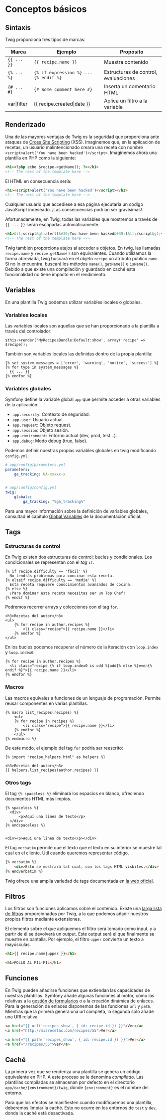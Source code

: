 # Conceptos básicos

## Sintaxis

Twig proporciona tres tipos de marcas:

| Marca     | Ejemplo                                  | Propósito                            |
|-----------|------------------------------------------|--------------------------------------|
| `{{ ... }}` | `{{ recipe.name }}`                        | Muestra contenido                    |
| `{% ... %}` | `{% if expression %} ... {% endif %}`      | Estructuras de control, evaluaciones |
| `{# ... #}` | `{# Some comment here #}`                  | Inserta un comentario HTML           |
| var&#124;filter | {{ recipe.created&#124;date }}      | Aplica un filtro a la variable       |


## Renderizado

Una de las mayores ventajas de Twig es la seguridad que proporciona ante ataques de [Cross Site Scripting](http://en.wikipedia.org/wiki/Cross-site_scripting) (XSS). Imaginemos que, en la aplicación de recetas, un usuario malintencionado creara una receta con nombre `<script>alert('You have been hacked')</script>`. Imaginemos ahora una plantilla en PHP como la siguiente:

```html
<h1><?php echo $recipe->getName(); ?></h1>
<!-- The rest of the template here -->
```

El HTML en consecuencia sería:
```html
<h1><script>alert('You have been hacked')</script></h1>
<!-- The rest of the template here -->
```

Cualquier usuario que accediese a esa página ejecutaría un código JavaScript indeseado. ¡Las consecuencias podrían ser gravísimas!.

Afortunadamente, en Twig, todas las variables que mostremos a través de `{{ ... }}` serán escapadas automáticamente.
```html
<h1>&lt;script&gt;alert(&#39;You have been hacked&#39;)&lt;/script&gt;</h1>
<!-- The rest of the template here -->
```

Twig también proporciona atajos al acceder a objetos. En twig, las llamadas `recipe.name` y `recipe.getName()` son equivalentes. Cuando utilizamos la forma abreviada, twig buscará en el objeto `recipe` un atributo público `name`. Si no lo encuentra, buscará los métodos `name()`, `getName()` e `isName()`. Debido a que existe una compilación y guardado en caché esta funcionalidad no tiene impacto en el rendimiento.

## Variables

En una plantilla Twig podemos utilizar variables locales o globales.

### Variables locales
Las variables locales son aquellas que se han proporcionado a la plantilla a través del controlador:

```
$this->render('MyRecipesBundle:Default:show', array('recipe' => $recipe));
```

También son variables locales las definidas dentro de la propia plantilla:

```
{% set system_messages = ['error', 'warning', 'notice', 'success'] %}
{% for type in system_messages %}
  {{ ... }}
{% endfor %}
```

### Variables globales

Symfony define la variable global `app` que permite acceder a otras variables de la aplicación:

- `app.security`: Contexto de seguridad.
- `app.user`: Usuario actual.
- `app.request`: Objeto request.
- `app.session`: Objeto sesión.
- `app.environment`: Entorno actual (dev, prod, test...).
- `app.debug`: Modo debug (true, false).

Podemos definir nuestras propias variables globales en twig modificando `config.yml`.

```yaml
# app/config/parameters.yml
parameters:
    ga_tracking: UA-xxxxx-x


# app/config/config.yml
twig:
    globals:
        ga_tracking: "%ga_tracking%"
```

Para una mayor información sobre la definición de variables globales, consultad el capítulo [Global Variables](http://symfony.com/doc/current/cookbook/templating/global_variables.html) de la documentación oficial.


## Tags

### Estructuras de control

En Twig existen dos estructuras de control; bucles y condicionales. Los condicionales se representan con el *tag* `if`.

```twig
{% if recipe.difficulty == 'fácil' %}
  No tendrás problemas para concinar esta receta.
{% elseif recipe.difficulty == 'media' %}
  Esta receta requiere conocimientos avanzados de cocina.
{% else %}
  ¡Para dominar esta receta necesitas ser un Top Chef!
{% endif %}
```

Podremos recorrer arrays y colecciones con el tag `for`.

```twig
<h3>Recetas del autor</h3>
<ul>
    {% for recipe in author.recipes %}
        <li class="recipe">{{ recipe.name }}</li>
    {% endfor %}
</ul>
```

En los bucles podemos recuperar el número de la iteración con `loop.index` y `loop.index0`:

```twig
{% for recipe in author.recipes %}
  <li class="recipe {% if loop.index0 is odd %}odd{% else %}even{% endif %}">{{ recipe.name }}</li>
{% endfor %}
```



### Macros
Las macros equivales a funciones de un lenguaje de programación. Permite reusar componentes en varias plantillas.

```twig
{% macro list_recipes(recipes) %}
    <ul>
    {% for recipe in recipes %}
        <li class="recipe">{{ recipe.name }}</li>
    {% endfor %}
    </ul>
{% endmacro %}
```

De este modo, el ejemplo del tag `for` podría ser reescrito:

```twig
{% import "recipe_helpers.html" as helpers %}

<h3>Recetas del autor</h3>
{{ helpers.list_recipes(author.recipes) }}
```

### Otros tags

El tag `{% spaceless %}` eliminará los espacios en blanco, ofreciendo documentos HTML más limpios.

```twig
{% spaceless %}
  <div>
      <p>Aquí una linea de texto</p>
  </div>
{% endspaceless %}


<div><p>Aquí una linea de texto</p></div>
```


El tag `verbatim` permite que el texto que el texto en su interior se muestre tal cual en el cliente. Útil cuando queremos representar código.

```html
{% verbatim %}
    <div>Esto se mostrará tal cual, con los tags HTML visbiles.</div>
{% endverbatim %}
```

Twig ofrece una amplia variedad de tags documentada en [la web oficial](http://twig.sensiolabs.org/doc/tags/index.html).



## Filtros
Los filtros son funciones aplicamos sobre el contenido. Existe una [larga lista de filtros](http://twig.sensiolabs.org/doc/filters/index.html) proporcionados por Twig, a la que podemos añadir nuestros propios filtros mediante extensiones.

El elemento sobre el que apliquemos el filtro será tomado como input, y a partir de él se devolverá un output. Este output será el que finalmente se muestre en pantalla. Por ejemplo, el filtro `upper` convierte un texto a mayúsculas.

```html
<h1>{{ recipe.name|upper }}</h1>

<h1>POLLO AL PIL-PIL</h1>
```

## Funciones

En Twig pueden añadirse funciones que extiendan las capacidades de nuestras plantillas. Symfony añade algunas funciones al motor, como las relativas a la [gestión de formularios](http://symfony.com/doc/current/reference/forms/twig_reference.html#reference-form-twig-functions) o a la creación dinámica de enlaces. Para la generación de enlaces disponemos de las funciones `url` y `path`. Mientras que la primera genera una url completa, la segunda sólo añade una URI relativa.

```html
<a href="{{ url('recipes_show', { id: recipe.id }) }}">Ver</a>
<a href="http://misrecetas.com/recipes/55">Ver</a>

<a href="{{ path('recipes_show', { id: recipe.id }) }}">Ver</a>
<a href="/recipes/55">Ver</a>
```


## Caché

La primera vez que se renderiza una plantilla se genera un código equivalente en PHP. A este proceso se le denomina _compilado_. Las plantillas compiladas se almacenan por defecto en el directorio `app/cache/{environment}/twig`, donde `{environment}` es el nombre del entorno.

Para que los efectos se manifiesten cuando modifiquemos una plantilla, deberemos limpiar la caché. Esto no ocurre en los entornos de `test` y `dev`, donde la caché está desactivada.

